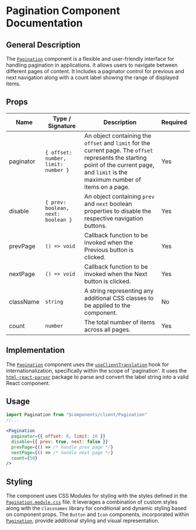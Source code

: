 # Pagination Component Documentation

## General Description

The [`Pagination`](../../src/components/client/Pagination.tsx) component is a flexible and user-friendly interface for handling pagination in applications. It allows users to navigate between different pages of content. It includes a paginator control for previous and next navigation along with a count label showing the range of displayed items.

## Props

| Name | Type / Signature | Description | Required |
| --- | --- | --- | --- |
| paginator | `{ offset: number, limit: number }` | An object containing the `offset` and `limit` for the current page. The `offset` represents the starting point of the current page, and `limit` is the maximum number of items on a page. | Yes |
| disable | `{ prev: boolean, next: boolean }` | An object containing `prev` and `next` boolean properties to disable the respective navigation buttons. | Yes |
| prevPage | `() => void` | Callback function to be invoked when the Previous button is clicked. | Yes |
| nextPage | `() => void` | Callback function to be invoked when the Next button is clicked. | Yes |
| className | `string` | A string representing any additional CSS classes to be applied to the component. | No |
| count | `number` | The total number of items across all pages. | Yes |

## Implementation

The [`Pagination`](../../src/components/client/Pagination.tsx) component uses the [`useClientTranslation`](../internationalization.md) hook for internationalization, specifically within the scope of 'pagination'. It uses the [`html-react-parser`](https://www.npmjs.com/package/html-react-parser) package to parse and convert the label string into a valid React component.

## Usage

```jsx
import Pagination from "$components/client/Pagination"
//...

<Pagination
  paginator={{ offset: 0, limit: 10 }}
  disable={{ prev: true, next: false }}
  prevPage={() => /* handle prev page */}
  nextPage={() => /* handle next page */}
  count={50}
/>
```

## Styling

The component uses CSS Modules for styling with the styles defined in the [`Pagination.module.css`](../../src/styles/components/Pagination.module.css) file. It leverages a combination of custom styles along with the `classnames` library for conditional and dynamic styling based on component props. The `Button` and `Icon` components, incorporated within [`Pagination`](../../src/components/client/Pagination.tsx), provide additional styling and visual representation.
